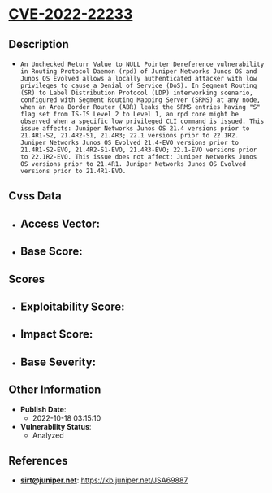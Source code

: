 
# [CVE-2022-22233](https://cve.mitre.org/cgi-bin/cvename.cgi?name=CVE-2022-22233)

## Description

- `An Unchecked Return Value to NULL Pointer Dereference vulnerability in Routing Protocol Daemon (rpd) of Juniper Networks Junos OS and Junos OS Evolved allows a locally authenticated attacker with low privileges to cause a Denial of Service (DoS). In Segment Routing (SR) to Label Distribution Protocol (LDP) interworking scenario, configured with Segment Routing Mapping Server (SRMS) at any node, when an Area Border Router (ABR) leaks the SRMS entries having "S" flag set from IS-IS Level 2 to Level 1, an rpd core might be observed when a specific low privileged CLI command is issued. This issue affects: Juniper Networks Junos OS 21.4 versions prior to 21.4R1-S2, 21.4R2-S1, 21.4R3; 22.1 versions prior to 22.1R2. Juniper Networks Junos OS Evolved 21.4-EVO versions prior to 21.4R1-S2-EVO, 21.4R2-S1-EVO, 21.4R3-EVO; 22.1-EVO versions prior to 22.1R2-EVO. This issue does not affect: Juniper Networks Junos OS versions prior to 21.4R1. Juniper Networks Junos OS Evolved versions prior to 21.4R1-EVO.`

## Cvss Data

- **Access Vector**:
  - 
- **Base Score**:
  - 

## Scores

- **Exploitability Score**:
  - 
- **Impact Score**:
  - 
- **Base Severity**:
  - 

## Other Information

- **Publish Date**:
  - 2022-10-18 03:15:10
- **Vulnerability Status**:
  - Analyzed

## References

- **sirt@juniper.net**: https://kb.juniper.net/JSA69887
